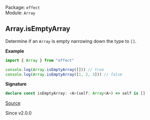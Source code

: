 Package: `effect`<br />
Module: `Array`<br />

## Array.isEmptyArray

Determine if an `Array` is empty narrowing down the type to `[]`.

**Example**

```ts
import { Array } from "effect"

console.log(Array.isEmptyArray([])) // true
console.log(Array.isEmptyArray([1, 2, 3])) // false
```

**Signature**

```ts
declare const isEmptyArray: <A>(self: Array<A>) => self is []
```

[Source](https://github.com/Effect-TS/effect/tree/main/packages/effect/src/Array.ts#L537)

Since v2.0.0